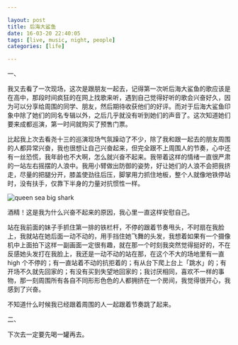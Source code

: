 ```yaml
---

layout: post
title: 后海大鲨鱼
date: 16-03-20 22:40:05
tags: [live, music, night, people]
categories: [life]

---
```


一、

我又去看了一次现场，这次是跟朋友一起去，记得第一次听后海大鲨鱼的歌应该是在高中，那段时间疯狂的在网上找歌来听，遇到自己觉得好听的歌会兴奋好久，因为可以分享给周围的同学、朋友，然后期待收获他们的好评。而对于后海大鲨鱼印象中除了她们的同名专辑以外，之后几乎就没有听到她们的声音了。这次知道她们要来成都巡演，第一时间就购买了预售门票。

比起我上次去看尧十三的巡演现场气氛躁动了不少，除了我和跟一起去的朋友周围的人都异常兴奋，我也很想让自己兴奋起来，但完全跟不上周围人的节奏，心中还有一丝恐慌，我年龄也不大啊，怎么就兴奋不起来。我带着这样的情绪一直很严肃的一站左右摇摆的人浪中。我用小臂做出防御的姿势，好让她们的人浪不会把我挤走，尽量的把腿分开，膝盖使劲往后压，脚掌用力抓住地板，整个人就像地铁停站时，没有扶手，仅靠下半身的力量对抗惯性一样。

![queen sea big shark]({{site.url}}/assets/blog_img/2016-03-20-queen-sea-big-shark/qsbs.jpg) 

酒精！这是我为什么兴奋不起来的原因，我心里一直这样安慰自己。

站在我前面的妹子手抓住第一排的铁栏杆，不停的跟着节奏甩头，不时扇在我脸上，我就站在她后面一动不动的，用手挡住她飞舞的头发，我想着如果有一个摄像机中上面拍下这样一副画面一定很有趣，就在那一个时刻我突然觉得挺好的，不在反感她头发打在我脸上，我还是一动不动的站在那，在这个不大的场地里有一直 high 个不停的；有一直站着不动的抗拒着的；有从台下爬上台上「跳水」的；有开场不久就先回家的；有没有买到失望地回家的；我讨厌相同，喜欢不一样的事物，那一刻周围所有各自不同形形色色的人都拥挤在一个房间，我觉得很开心，我感到了兴奋。

不知道什么时候我已经跟着周围的人一起跟着节奏跳了起来。

二、

下次去一定要先喝一罐再去。
